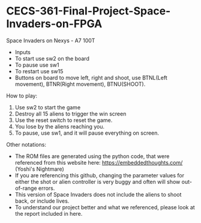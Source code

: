 # CECS-361-Final-Project-Space-Invaders-on-FPGA
Space Invaders on Nexys - A7 100T
- Inputs
-   To start use sw2 on the board
-   To pause use sw1
-   To restart use sw15
-   Buttons on board to move left, right and shoot, use BTNL(Left movement), BTNR(Right movement), BTNU(SHOOT).

How to play:
1. Use sw2 to start the game
2. Destroy all 15 aliens to trigger the win screen
3. Use the reset switch to reset the game.
4. You lose by the aliens reaching you.
5. To pause, use sw1, and it will pause everything on screen.

Other notations:
- The ROM files are generated using the python code, that were referenced from this website here: https://embeddedthoughts.com/ (Yoshi's Nightmare)
- If you are referencing this github, changing the parameter values for either the shot or alien controller is very buggy and often will show out-of-range errors.
- This version of Space Invaders does not include the aliens to shoot back, or include lives.
- To understand our project better and what we referenced, please look at the report included in here.
